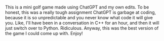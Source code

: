 This is a mini golf game made using ChatGPT and my own edits. To be honest, this was a really tough assignment ChatGPT is garbage at coding, because it is so unpredictable and you never know what code it will give you. Like, I'll have been in a conversation in C++ for an hour, and then it will just switch over to Python. Ridiculous. Anyway, this was the best version of the game I could come up with. Enjoy!
